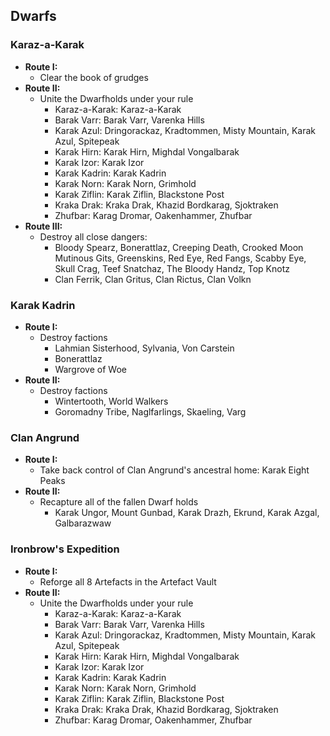 ## Dwarfs

### Karaz-a-Karak

* **Route I:**
	* Clear the book of grudges
* **Route II:**
	* Unite the Dwarfholds under your rule
	    * Karaz-a-Karak: Karaz-a-Karak
	    * Barak Varr: Barak Varr, Varenka Hills
	    * Karak Azul: Dringorackaz, Kradtommen, Misty Mountain, Karak Azul, Spitepeak
	    * Karak Hirn: Karak Hirn, Mighdal Vongalbarak
	    * Karak Izor: Karak Izor
	    * Karak Kadrin: Karak Kadrin
	    * Karak Norn: Karak Norn, Grimhold
	    * Karak Ziflin: Karak Ziflin, Blackstone Post
	    * Kraka Drak: Kraka Drak, Khazid Bordkarag, Sjoktraken
	    * Zhufbar: Karag Dromar, Oakenhammer, Zhufbar
* **Route III:**
	* Destroy all close dangers:
		* Bloody Spearz, Bonerattlaz, Creeping Death, Crooked Moon Mutinous Gits, Greenskins, 
		  Red Eye, Red Fangs, Scabby Eye, Skull Crag, Teef Snatchaz, The Bloody Handz, Top Knotz 
		* Clan Ferrik, Clan Gritus, Clan Rictus, Clan Volkn

### Karak Kadrin

* **Route I:**
    * Destroy factions
        * Lahmian Sisterhood, Sylvania, Von Carstein
        * Bonerattlaz
        * Wargrove of Woe
* **Route II:**
    * Destroy factions
        * Wintertooth, World Walkers
        * Goromadny Tribe, Naglfarlings, Skaeling, Varg

### Clan Angrund

* **Route I:**
	* Take back control of Clan Angrund's ancestral home: Karak Eight Peaks
* **Route II:**
    * Recapture all of the fallen Dwarf holds
	    * Karak Ungor, Mount Gunbad, Karak Drazh, Ekrund, Karak Azgal, Galbarazwaw

### Ironbrow's Expedition

* **Route I:**
    * Reforge all 8 Artefacts in the Artefact Vault
* **Route II:**
	* Unite the Dwarfholds under your rule
	    * Karaz-a-Karak: Karaz-a-Karak
	    * Barak Varr: Barak Varr, Varenka Hills
	    * Karak Azul: Dringorackaz, Kradtommen, Misty Mountain, Karak Azul, Spitepeak
	    * Karak Hirn: Karak Hirn, Mighdal Vongalbarak
	    * Karak Izor: Karak Izor
	    * Karak Kadrin: Karak Kadrin
	    * Karak Norn: Karak Norn, Grimhold
	    * Karak Ziflin: Karak Ziflin, Blackstone Post
	    * Kraka Drak: Kraka Drak, Khazid Bordkarag, Sjoktraken
	    * Zhufbar: Karag Dromar, Oakenhammer, Zhufbar